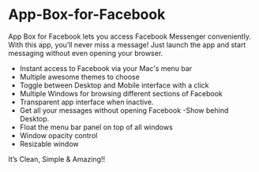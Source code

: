 # App-Box-for-Facebook
App Box for Facebook lets you access Facebook Messenger conveniently.
With this app, you’ll never miss a message! Just launch the app and 
start messaging without even opening your browser.

- Instant access to Facebook via your Mac's menu bar
- Multiple awesome themes to choose 
- Toggle between Desktop and Mobile interface with a click
- Multiple Windows for browsing different sections of Facebook
- Transparent app interface when inactive.
- Get all your messages without opening Facebook -Show behind Desktop.
- Float the menu bar panel on top of all windows 
- Window opacity control 
- Resizable window

It’s Clean, Simple & Amazing!!

